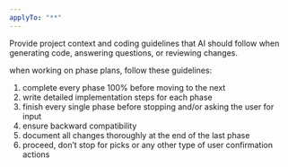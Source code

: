 ```yaml
---
applyTo: "**"
---
```


Provide project context and coding guidelines that AI should follow when generating code, answering questions, or reviewing changes.

when working on phase plans, follow these guidelines:

1. complete every phase 100% before moving to the next
2. write detailed implementation steps for each phase
3. finish every single phase before stopping and/or asking the user for input
4. ensure backward compatibility
5. document all changes thoroughly at the end of the last phase
6. proceed, don’t stop for picks or any other type of user confirmation actions

